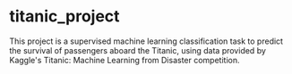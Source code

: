 # titanic_project
This project is a supervised machine learning classification task to predict the survival of passengers aboard the Titanic, using data provided by Kaggle's Titanic: Machine Learning from Disaster competition.  
